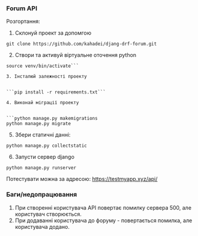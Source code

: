 ### Forum API

Розгортання:

1. Склонуй проект за допомгою


```git clone https://github.com/kahadei/djang-drf-forum.git```

2. Створи та активуй віртуальне оточення python


```python3 -m venv venv
source venv/bin/activate```

3. Інсталюй залежності проекту


```pip install -r requirements.txt```

4. Виконай міграції проекту


```python manage.py makemigrations
python manage.py migrate
```

5. Збери статичні данні:
    

```python manage.py collectstatic```

6. Запусти сервер django

    
```python manage.py runserver```


Потестувати можна за адресою: https://testmyapp.xyz/api/

### Баги/недопрацювання

1. При створенні користувача API повертає помилку сервера 500, але користувач створюється.
2. При додаванні користувача до форуму - повертається помилка, але користувача додано.